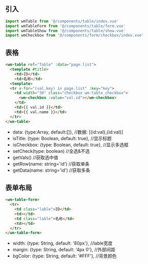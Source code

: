 ## 引入
```javascript
import wmTable from '@/components/table/index.vue'
import wmTableForm from '@/components/table/form.vue'
import wmTableShow from '@/components/table/show.vue'
import wmCheckbox from '@/components/form/checkbox/index.vue'
```

## 表格
```html
<wm-table ref="Table" :data="page.list">
  <template #title>
    <td>ID</td>
    <td>名称</td>
  <template>
  <tr v-for="(val,key) in page.list" :key="key">
    <td width="30" class="checkbox wm-table_checkbox">
      <wm-checkbox :value="val.id"></wm-checkbox>
    </td>
    <td>{{ val.id }}</td>
    <td>{{ val.name }}</td>
  </tr>
</wm-table>
```
- data: {type:Array, default:[]},             //数据: [{id:val},{id:val}]
- isTitle: {type: Boolean, default: true},    //显示标题
- isCheckbox: {type: Boolean, default: true}, //显示多选框
- setCheck(type: boolean)                     //全选&不选
- getVals()                                   //获取选中值
- getRow(name: string='id')                   //获取单条
- getData(name: string='id')                  //获取多条

## 表单布局
```html
<wm-table-form>
  <tr>
    <td class="lable">ID</td>
    <td></td>
    <td class="lable">名称</td>
    <td></td>
  </tr>
</wm-table-form>
```
- width: {type: String, default: '80px'},      //lable宽度
- margin: {type: String, default: '4px 0'},    //外部间距
- bgColor: {type: String, default: '#FFF'},    //背景颜色
